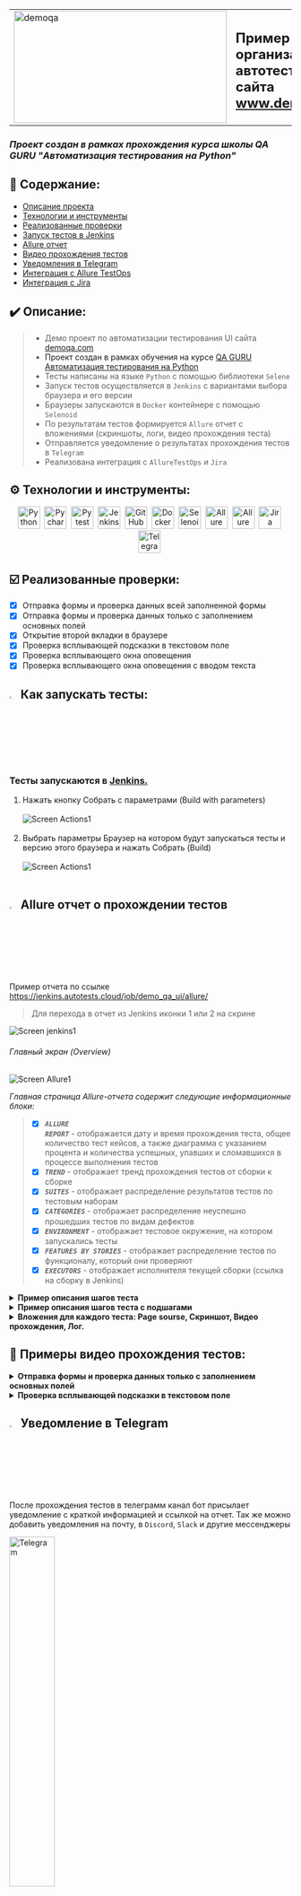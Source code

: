 <table width="100%" border='0'>
 <tr><td width="40%" valign="bottom"><img src="https://github.com/signacher/signacher/blob/main/images/demoqa.png" title="shop" alt="demoqa" width="380" height="200"/></td><td valign="middle">
 <h2>Пример организации автотестирования сайта <a target="_blank" href="https://www.demoqa.com/">www.demoqa.com</a></h2>
 </td></tr>
</table>

### *Проект создан в рамках прохождения курса  школы QA GURU "Автоматизация тестирования на Python"*

## :open_book: Содержание:
- [Описание проекта](#heavy_check_mark-описание)
- [Технологии и инструменты](#gear-технологии-и-инструменты)
- [Реализованные проверки](#ballot_box_with_check-реализованные-проверки)
- [Запуск тестов в Jenkins](#-как-запускать-тесты)
- [Allure отчет](#-allure-отчет-о-прохождении-тестов)
- [Видео прохождения тестов](#movie_camera-примеры-видео-прохождения-тестов)
- [Уведомления в Telegram](#-уведомление-в-telegram)
- [Интеграция с Allure TestOps](#-интеграция-с-allure-test-ops)
- [Интеграция с Jira](#-интеграция-с-jira)
  
## :heavy_check_mark: Описание:
> - Демо проект по автоматизации тестирования UI сайта <a target="_blank" href="https://demoqa.com/"> demoqa.com<a>
> - Проект создан в рамках обучения на курсе <a target="_blank" href="https://qa.guru/python"> QA GURU Автоматизация тестирования на Python</a>
> - Тесты написаны на языке <code>Python</code> с помощью библиотеки <code>Selene</code>
> - Запуск тестов осуществляется в <code>Jenkins</code> с вариантами выбора браузера и его версии
> - Браузеры запускаются в <code>Docker</code> контейнере с помощью <code>Selenoid</code>
> - По результатам тестов формируется <code>Allure</code> отчет с вложениями (скриншоты, логи, видео прохождения теста)
> - Отправляется уведомление о результатах прохождения тестов в <code>Telegram</code> 
> - Реализована интеграция с <code>AllureTestOps</code> и <code>Jira</code> 
## :gear: Технологии и инструменты:
<div align="center">
  <img src="https://github.com/signacher/signacher/blob/main/images/python.png" title="Python" alt="Python" width="40" height="40"/>&nbsp;
  <img src="https://github.com/signacher/signacher/blob/main/images/pycharm.png" title="Pycharm" alt="Pycharm" width="40" height="40"/>&nbsp;
  <img src="https://github.com/signacher/signacher/blob/main/images/pytest.png" title="Pytest" alt="Pytest" width="40" height="40"/>&nbsp;
  <img src="https://github.com/signacher/signacher/blob/main/images/jenkins.png" title="Jenkins" alt="Jenkins" width="40" height="40"/>&nbsp;
  <img src="https://github.com/signacher/signacher/blob/main/images/github.png" title="GitHub" alt="GitHub" width="40" height="40"/>&nbsp;
  <img src="https://github.com/signacher/signacher/blob/main/images/docker.png" title="Docker" alt="Docker" width="40" height="40"/>&nbsp;
  <img src="https://github.com/signacher/signacher/blob/main/images/selenoid.png" title="Selenoid" alt="Selenoid" width="40" height="40"/>&nbsp;
  <img src="https://github.com/signacher/signacher/blob/main/images/allure.png" title="Allure" alt="Allure" width="40" height="40"/>&nbsp;
  <img src="https://github.com/signacher/signacher/blob/main/images/allure_testops.png" title="Allure TestOps" alt="Allure TestOps" width="40" height="40"/>&nbsp;
  <img src="https://github.com/signacher/signacher/blob/main/images/jira.png" title="Jira" alt="Jira" width="40" height="40"/>&nbsp;
  <img src="https://github.com/signacher/signacher/blob/main/images/tg.png" title="Telegram" alt="Telegram" width="40" height="40"/>&nbsp;
</div>

## :ballot_box_with_check: Реализованные проверки:
- [x] Отправка формы и проверка данных всей заполненной формы
- [x] Отправка формы и проверка данных только с заполнением основных полей
- [x] Открытие второй вкладки в браузере
- [x] Проверка всплывающей подсказки в текстовом поле
- [x] Проверка всплывающего окна оповещения
- [x] Проверка всплывающего окна оповещения с вводом текста

## <img width="3%" title="Jenkins" src="https://avatars.githubusercontent.com/u/2520748?v=4"> Как запускать тесты:
<h3>Тесты запускаются в <a target="_blank" href="https://jenkins.autotests.cloud/job/demo_qa_ui/"> Jenkins.</a></h3>

1. Нажать кнопку Собрать с параметрами (Build with parameters)
<br></br>
  ![Screen Actions1](images/Jenkins1.png)
<br></br>
2. Выбрать параметры Браузер на котором будут запускаться тесты и версию этого браузера и нажать Собрать (Build)
 <br></br>
  ![Screen Actions1](images/Jenkins2.png)
   <br></br>



## <img width="3%" title="Allure" src="https://github.com/signacher/signacher/blob/main/images/allure_report.png"> Allure отчет о прохождении тестов

Пример отчета по ссылке <a target="_blank" href="https://jenkins.autotests.cloud/job/demo_qa_ui/allure/"> https://jenkins.autotests.cloud/job/demo_qa_ui/allure/</a>
> Для перехода в отчет из Jenkins иконки 1 или 2 на скрине

![Screen jenkins1](images/Jenkins3.png)

###### Главный экран (Overview)
![Screen Allure1](images/AllureReport1.png)

*Главная страница Allure-отчета содержит следующие информационные блоки:*

> - [x] <code><strong>*ALLURE REPORT*</strong></code> - отображается дату и время прохождения теста, общее количество тест кейсов, а также диаграмма с указанием процента и количества успешных, упавших и сломавшихся в процессе выполнения тестов
>- [x] <code><strong>*TREND*</strong></code> - отображает тренд прохождения тестов от сборки к сборке
>- [x] <code><strong>*SUITES*</strong></code> - отображает распределение результатов тестов по тестовым наборам
>- [x] <code><strong>*CATEGORIES*</strong></code> - отображает распределение неуспешно прошедших тестов по видам дефектов
>- [x] <code><strong>*ENVIRONMENT*</strong></code> - отображает тестовое окружение, на котором запускались тесты 
>- [x] <code><strong>*FEATURES BY STORIES*</strong></code> - отображает распределение тестов по функционалу, который они проверяют
>- [x] <code><strong>*EXECUTORS*</strong></code> - отображает исполнителя текущей сборки (ссылка на сборку в Jenkins)

<details><summary><strong>Пример описания шагов теста</strong></summary>

![Screen Allure2](images/AllureReport2.png)
</details> 
<details><summary><strong>Пример описания шагов теста c подшагами</strong></summary>
 
![Screen Allure4](images/AllureReport4.png)
</details> 

<details><summary><strong>Вложения для каждого теста: Page sourse, Скриншот, Видео прохождения, Лог.</strong></summary>
 
![Screen Allure3](images/AllureReport3.png)
</details>


## :movie_camera: Примеры видео прохождения тестов:

<details><summary><strong>Отправка формы и проверка данных только с заполнением основных полей</strong></summary>

![This is an image1](images/9cbf866543d960a7eebbbad2ff458039.gif)
</details>

<details><summary><strong>Проверка всплывающей подсказки в текстовом поле</strong></summary>
 
![This is an image2](images/cee079fcebf0ff95a88dd3d06edd86fc.gif)
</details>

## <img width="3%" title="Telegram" src="https://github.com/signacher/signacher/blob/main/images/tg.png"> Уведомление в Telegram

После прохождения тестов в телеграмм канал бот присылает уведомление с краткой информацией и ссылкой на отчет. Так же можно добавить уведомления на почту, в `Discord`, `Slack` и другие мессенджеры

<img width="40%" title="Telegram" src="images/telegram.jpg">

### <img width="3%" title="Allure TestOps" src="https://github.com/signacher/signacher/blob/main/images/allure_testops.png"> Интеграция с Allure Test Ops
### [Dashboard](https://allure.autotests.cloud/project/4025/dashboards)
Для перехода из Jenkins нажать 3
![Testops1](images/Jenkins3.png)

Все данные о запусках тестов также хранятся в Allure TestOps
![Testops1](images/AllureTestOps1.png)

> <details><summary><strong>TestOps автоматически формирует тест кейсы на основе результатов прохождения тестов</strong></summary>
>
>![Testops4](images/AllureTestOps4.png)
></details>
>
><details><summary><strong>Можно фильтровать тесты и запускать их выборочно непосредственно из TestOps</strong></summary>
>
>![Testops3](images/AllureTestOps3.png)
></details>
>
> - Можно создавать ручные тест кейсы и импортировать их в IDE с помощью плагина
> - Результаты тестирования отображаются в реальном времени во время прохождения теста
> - Можно настроить интеграцию с `Jira`

### <img width="3%" title="Jira" src="https://github.com/signacher/signacher/blob/main/images/jira.png"> Интеграция с Jira

написать про .env файл в описании и кратком описании
